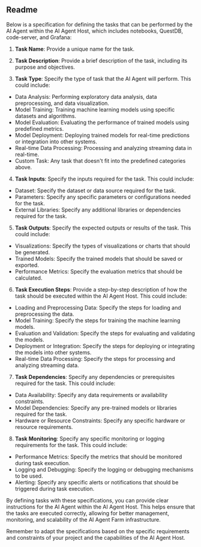 ## Readme

Below is a specification for defining the tasks that can be performed by the AI Agent within the AI Agent Host, which includes notebooks, QuestDB, code-server, and Grafana:

1. **Task Name**: Provide a unique name for the task.

2. **Task Description**: Provide a brief description of the task, including its purpose and objectives.

3. **Task Type**: Specify the type of task that the AI Agent will perform. This could include:

- Data Analysis: Performing exploratory data analysis, data preprocessing, and data visualization.
- Model Training: Training machine learning models using specific datasets and algorithms.
- Model Evaluation: Evaluating the performance of trained models using predefined metrics.
-  Model Deployment: Deploying trained models for real-time predictions or integration into other systems.
- Real-time Data Processing: Processing and analyzing streaming data in real-time.
- Custom Task: Any task that doesn't fit into the predefined categories above.

4. **Task Inputs**: Specify the inputs required for the task. This could include:

- Dataset: Specify the dataset or data source required for the task.
- Parameters: Specify any specific parameters or configurations needed for the task.
- External Libraries: Specify any additional libraries or dependencies required for the task.

5.  **Task Outputs**: Specify the expected outputs or results of the task. This could include:

- Visualizations: Specify the types of visualizations or charts that should be generated.
- Trained Models: Specify the trained models that should be saved or exported.
- Performance Metrics: Specify the evaluation metrics that should be calculated.

6. **Task Execution Steps**: Provide a step-by-step description of how the task should be executed within the AI Agent Host. This could include:

- Loading and Preprocessing Data: Specify the steps for loading and preprocessing the data.
- Model Training: Specify the steps for training the machine learning models.
- Evaluation and Validation: Specify the steps for evaluating and validating the models.
- Deployment or Integration: Specify the steps for deploying or integrating the models into other systems.
- Real-time Data Processing: Specify the steps for processing and analyzing streaming data.

7. **Task Dependencies**: Specify any dependencies or prerequisites required for the task. This could include:

- Data Availability: Specify any data requirements or availability constraints.
- Model Dependencies: Specify any pre-trained models or libraries required for the task.
- Hardware or Resource Constraints: Specify any specific hardware or resource requirements.

8. **Task Monitoring**: Specify any specific monitoring or logging requirements for the task. This could include:

- Performance Metrics: Specify the metrics that should be monitored during task execution.
- Logging and Debugging: Specify the logging or debugging mechanisms to be used.
- Alerting: Specify any specific alerts or notifications that should be triggered during task execution.


By defining tasks with these specifications, you can provide clear instructions for the AI Agent within the AI Agent Host. This helps ensure that the tasks are executed correctly, allowing for better management, monitoring, and scalability of the AI Agent Farm infrastructure.

Remember to adapt the specifications based on the specific requirements and constraints of your project and the capabilities of the AI Agent Host.